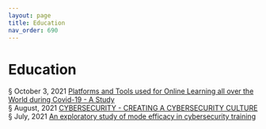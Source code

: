```yaml
---
layout: page
title: Education 
nav_order: 690 
---
```


# Education 
§ October 3, 2021 [Platforms and Tools used for Online Learning all over the World during Covid-19 - A Study](https://archive-p.bsafes.com/docs/P/Platforms-and-Tools-used-for-Online-Learning-all-over-the-World-during-Covid-A-Study/)  
§ August, 2021 [CYBERSECURITY - CREATING A CYBERSECURITY CULTURE](https://archive-c.bsafes.com/docs/C/CYBERSECURITY-CREATING-A-CYBERSECURITY-CULTURE/)  
§ July, 2021 [An exploratory study of mode efficacy in cybersecurity training](https://archive-a.bsafes.com/docs/A/An-exploratory-study-of-mode-efficacy-in-cybersecurity-training/)  

